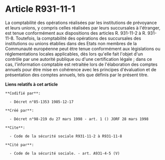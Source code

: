 # Article R931-11-1

La comptabilité des opérations réalisées par les institutions de prévoyance et leurs unions, y compris celles réalisées par
leurs succursales à l'étranger, est tenue conformément aux dispositions des articles R. 931-11-2 à R. 931-11-8. Toutefois, la
comptabilité des opérations des succursales des institutions ou unions établies dans des Etats non membres de la Communauté
européenne peut être tenue conformément aux législations ou réglementations locales applicables, dès lors qu'elle fait
l'objet d'un contrôle par une autorité publique ou d'une certification légale ; dans ce cas, l'information comptable est
retraitée lors de l'élaboration des comptes annuels pour être mise en cohérence avec les principes d'évaluation et de
présentation des comptes annuels, tels que définis par le présent titre.

**Liens relatifs à cet article**

	**Codifié par**:

	  - Décret n°85-1353 1985-12-17

	**Créé par**:

	  - Décret n°98-219 du 27 mars 1998 - art. 1 () JORF 28 mars 1998

	**Cite**:

	  - Code de la sécurité sociale R931-11-2 à R931-11-8

	**Cité par**:

	  - Code de la sécurité sociale. - art. A931-4-5 (V)
